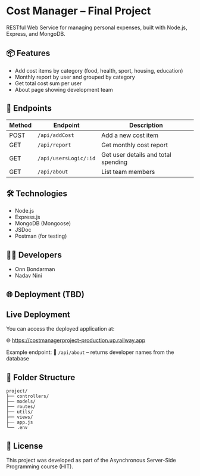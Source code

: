 # Cost Manager – Final Project

RESTful Web Service for managing personal expenses, built with Node.js, Express, and MongoDB.

## 📦 Features

- Add cost items by category (food, health, sport, housing, education)
- Monthly report by user and grouped by category
- Get total cost sum per user
- About page showing development team

## 📁 Endpoints

| Method | Endpoint                | Description                          |
|--------|-------------------------|--------------------------------------|
| POST   | `/api/addCost`          | Add a new cost item                  |
| GET    | `/api/report`           | Get monthly cost report              |
| GET    | `/api/usersLogic/:id`   | Get user details and total spending |
| GET    | `/api/about`            | List team members                    |

## 🛠 Technologies

- Node.js
- Express.js
- MongoDB (Mongoose)
- JSDoc
- Postman (for testing)

## 👨‍💻 Developers

- Onn Bondarman
- Nadav Nini

## 🌐 Deployment (TBD)

## Live Deployment

You can access the deployed application at:

🌐 https://costmanagerproject-production.up.railway.app

Example endpoint:
🧪 `/api/about` – returns developer names from the database


## 📂 Folder Structure

```
project/
├── controllers/
├── models/
├── routes/
├── utils/
├── views/
├── app.js
└── .env
```

## 📝 License

This project was developed as part of the Asynchronous Server-Side Programming course (HIT).
